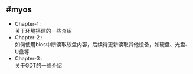 #myos
---------

* Chapter-1 : </br>
关于环境搭建的一些介绍
* Chapter-2 : </br>
如何使用bios中断读取软盘内容，后续待更新读取其他设备，如硬盘、光盘、U盘等
* Chapter-3 : </br>
关于GDT的一些介绍

